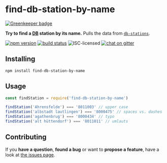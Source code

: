 # find-db-station-by-name

[![Greenkeeper badge](https://badges.greenkeeper.io/derhuerst/find-db-station-by-name.svg)](https://greenkeeper.io/)

**Try to find a [DB](https://www.bahn.de/) station by its name.** Pulls the data from [`db-stations`](https://github.com/derhuerst/db-stations).

[![npm version](https://img.shields.io/npm/v/find-db-station-by-name.svg)](https://www.npmjs.com/package/find-db-station-by-name)
[![build status](https://img.shields.io/travis/derhuerst/find-db-station-by-name.svg)](https://travis-ci.org/derhuerst/find-db-station-by-name)
![ISC-licensed](https://img.shields.io/github/license/derhuerst/find-db-station-by-name.svg)
[![chat on gitter](https://badges.gitter.im/derhuerst.svg)](https://gitter.im/derhuerst)


## Installing

```shell
npm install find-db-station-by-name
```


## Usage

```js
const findStation = require('find-db-station-by-name')

findStation('Ahrensfelde') === '8011003' // upper case
findStation('albstadt lautlingen') === '8000475' // spaces vs. dashes
findStation('agathenbrug') === '8000434' // typo
findStation('alt hüttendorf') === '8011011' // umlauts
```


## Contributing

If you **have a question**, **found a bug** or want to **propose a feature**, have a look at [the issues page](https://github.com/derhuerst/find-db-station-by-name/issues).
